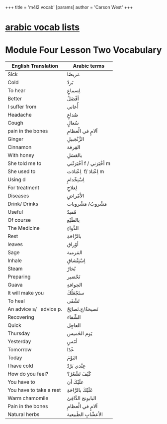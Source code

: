 +++
 title = 'm4l2 vocab'
[params]
	author = 'Carson West'
+++
# [arabic vocab lists](./../arabic-vocab-lists/)
# Module Four Lesson Two Vocabulary


| **English Translation**  | **Arabic terms**            |
| ------------------------ | --------------------------- |
| Sick                     | مَريضًا                     |
| Cold                     | بَردٌ                       |
| To hear                  | لِسماعِ                     |
| Better                   | أفْضَلُ                     |
| I suffer from            | أُعاني                      |
| Headache                 | صُداعٍ                      |
| Cough                    | سُعالٍ                      |
| pain in the bones        | آلامٍ في الْعظامِ           |
| Ginger                   | الزَّنْجَبيلِ               |
| Cinnamon                 | القِرفة                     |
| With honey               | بالعَسَلِ                   |
| She told me to           | أخْبَرَتْني f / أخْبَرَني m |
| She used to              | اِعْتادَت  f/ اِعْتادَ m    |
| Using d                  | اِسْتِخْدامِ                |
| For treatment            | لِعلاجِ                     |
| Diseases                 | الأمْراضِ                   |
| Drink/ Drinks            | مَشْروبُ/ مَشْروبات         |
| Useful                   | مُفيدٌ                      |
| Of course                | بالطَبْع                    |
| The Medicine             | الدَّواءِ                   |
| Rest                     | بالرَّاحَةِ                 |
| leaves                   | أوْراقِ                     |
| Sage                     | المَرمية                    |
| Inhale                   | اِسْتِنْشاقِ                |
| Steam                    | بُخارٌ                      |
| Preparing                | تَحْضير                     |
| Guava                    | الجوافةِ                    |
| It will make you         | ستَجْعَلُكَ                 |
| To heal                  | تَشْفَى                     |
| An advice s/   advice p. | نَصيحَةُ/ج.نَصائِحٌ         |
| Recovering               | الشِّفاء                    |
| Quick                    | العاجِل                     |
| Thursday                 | يَوم الخَميس                |
| Yesterday                | أمْسِ                       |
| Tomorrow                 | غَدًا                       |
| Today                    | اليَوْمَ                    |
| I have cold              | عِنْدي بَرْدٌ               |
| How do you feel?         | كَيْفَ تَشْعُرُ؟            |
| You have to              | علَيْكَ أن                  |
| You have to take a rest  | عَلَيْكَ بالرَّاحَةِ        |
| Warm chamomile           | البابونج الدَّافِئ          |
| Pain in the bones        | آلامٍ في الْعظامِ           |
| Natural herbs            | الأعشْابِ الطَبيعية         |
